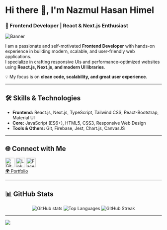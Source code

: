 # Hi there 👋, I'm Nazmul Hasan Himel
### 🚀 Frontend Developer | React & Next.js Enthusiast

![Banner](https://media.licdn.com/dms/image/D5616AQHn5sqdP4QhUw/profile-displaybackgroundimage-shrink_350_1400/0/1677608798848?e=1703116800&v=beta&t=9D5cyfsJWPhtaCRpEgknKvsp5JEW4N8NIfn0RoK3uJ8)

I am a passionate and self-motivated **Frontend Developer** with hands-on experience in building modern, scalable, and user-friendly web applications.  
I specialize in crafting responsive UIs and performance-optimized websites using **React.js, Next.js, and modern UI libraries**.  

💡 My focus is on **clean code, scalability, and great user experience**.  

---

## 🛠️ Skills & Technologies
- **Frontend:** React.js, Next.js, TypeScript, Tailwind CSS, React-Bootstrap, Material UI  
- **Core:** JavaScript (ES6+), HTML5, CSS3, Responsive Web Design  
- **Tools & Others:** Git, Firebase, Jest, Chart.js, CanvasJS  

---

## 🌐 Connect with Me
[<img src="https://cdn.jsdelivr.net/npm/simple-icons@3.0.1/icons/github.svg" alt="GitHub" height="30">](https://github.com/Himel851)
[<img src="https://cdn-icons-png.flaticon.com/512/174/174857.png" alt="LinkedIn" height="30">](https://www.linkedin.com/in/nazmulhimel96/) 
[<img src="https://1000logos.net/wp-content/uploads/2021/04/Facebook-logo.png" alt="Facebook" height="30">](https://www.facebook.com/nazmulhasan.himel)  
[🌍 Portfolio](https://nazmulhimel.netlify.app/)

---

## 📊 GitHub Stats
<p align="center">
  <img src="https://github-readme-stats.vercel.app/api?username=himel851&show_icons=true&theme=tokyonight" alt="GitHub stats" />
  <img src="https://github-readme-stats.vercel.app/api/top-langs?username=himel851&show_icons=true&layout=compact&theme=tokyonight" alt="Top Languages" />
  <img src="https://github-readme-streak-stats.herokuapp.com/?user=himel851&theme=tokyonight" alt="GitHub Streak" />
</p>

---

![](https://komarev.com/ghpvc/?username=himel851&color=blue)
